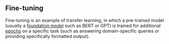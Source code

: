 ## Fine-tuning
Fine-tuning is an example of transfer learning, in which a pre-trained model (usually a [foundation model](#foundation-model) such as BERT or GPT) is trained for additional [epochs](#epoch) on a specific task (such as answering domain-specific queries or providing specifically formatted output).

